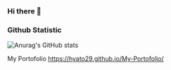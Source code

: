 ### Hi there 👋

### Github Statistic
![Anurag's GitHub stats](https://github-readme-stats.vercel.app/api?username=Hyato29&show_icons=true&theme=radical)

My Portofolio
https://hyato29.github.io/My-Portofolio/
